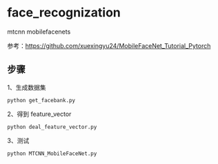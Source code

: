 # face_recognization
mtcnn mobilefacenets

参考：https://github.com/xuexingyu24/MobileFaceNet_Tutorial_Pytorch

## 步骤

1、生成数据集
```
python get_facebank.py
```
2、得到 feature_vector
```
python deal_feature_vector.py
```
3、测试
```
python MTCNN_MobileFaceNet.py
```

